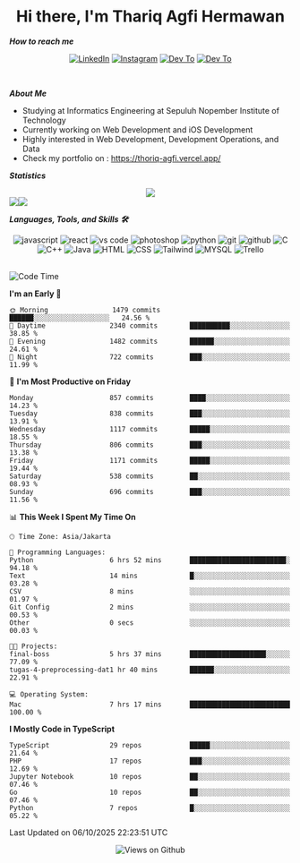<div align="center">
  <h1>Hi there, I'm Thariq Agfi Hermawan</h1>
</div>


***How to reach me***
<p align='center'>
   <a href="https://www.linkedin.com/in/thariqagfihermawan" target="_blank"><img src="https://img.shields.io/badge/LinkedIn-0077B5?style=for-the-badge&logo=linkedin&logoColor=white" alt="LinkedIn"></a>
   <a href="https://www.instagram.com/thoriqagfi" target="_blank"><img src="https://img.shields.io/badge/Instagram-E4405F?style=for-the-badge&logo=instagram&logoColor=white" alt="Instagram"></a>
   <a href="https://medium.com/@thoriq.aghfi60" target="_blank"><img src="https://img.shields.io/badge/Medium-12100E?style=for-the-badge&logo=medium&logoColor=white" alt="Dev To"></a>
   <a href="https://linktr.ee/thoriqagfi" target="_blank"><img src="https://img.shields.io/badge/linktree-1de9b6?style=for-the-badge&logo=linktree&logoColor=white" alt="Dev To"></a>
</p>

<br>

***About Me***
- Studying at Informatics Engineering at Sepuluh Nopember Institute of Technology
- Currently working on Web Development and iOS Development
- Highly interested in Web Development, Development Operations, and Data
- Check my portfolio on : https://thoriq-agfi.vercel.app/

***Statistics***

<!-- [![GitHub Streak](http://github-readme-streak-stats.herokuapp.com?user=thoriqagfi&theme=dark)](https://git.io/streak-stats) -->

<div align="center">
  <img src="http://github-readme-streak-stats.herokuapp.com?user=thoriqagfi&theme=chartreuse-dark"/>
</div>

<div align="center">
  <div style="display: flex;">
    <img src="https://github-readme-stats.vercel.app/api/top-langs/?username=thoriqagfi&layout=compact&theme=chartreuse-dark&langs_count=8" />
    <img src="https://github-readme-stats.vercel.app/api?username=thoriqagfi&show_icons=true&theme=chartreuse-dark"/>
  </div>
</div>

<!-- [![Top Langs](https://github-readme-stats.vercel.app/api/top-langs/?username=thoriqagfi&layout=compact&&theme=chartreuse-dark&langs_count=8)](https://github.com/thoriqagfi)
< ![Agfi's GitHub stats](https://github-readme-stats.vercel.app/api?username=thoriqagfi&show_icons=true&theme=chartreuse-dark) -->

***Languages, Tools, and Skills 🛠***

  <div align="center">
    <img src="https://img.shields.io/badge/JavaScript-F7DF1E?style=for-the-badge&logo=javascript&logoColor=black" alt="javascript" />
    <img src="https://img.shields.io/badge/React-61DAFB?style=for-the-badge&logo=react&logoColor=black" alt="react" />
    <img src="https://img.shields.io/badge/vs%20code-007ACC?style=for-the-badge&logo=visual%20studio%20code&logoColor=white" alt="vs code" />
    <img src="https://img.shields.io/badge/adobe%20photoshop-31A8FF?style=for-the-badge&logo=adobe%20photoshop&logoColor=white" alt="photoshop" />
    <img src="https://img.shields.io/badge/python-3776AB?style=for-the-badge&logo=python&logoColor=white" alt="python" />
    <img src="https://img.shields.io/badge/Git-F05032?style=for-the-badge&logo=git&logoColor=white" alt="git" />
    <img src="https://img.shields.io/badge/GitHub-100000?style=for-the-badge&logo=github&logoColor=white" alt="github" />
    <img src="https://img.shields.io/badge/c-%2300599C.svg?style=for-the-badge&logo=c&logoColor=white" alt="C" />
    <img src="https://img.shields.io/badge/c++-%2300599C.svg?style=for-the-badge&logo=c%2B%2B&logoColor=white" alt="C++" />
    <img src="https://img.shields.io/badge/Java-ED8B00?style=for-the-badge&logo=java&logoColor=white" alt="Java"/>
    <img src="https://img.shields.io/badge/HTML5-E34F26?style=for-the-badge&logo=html5&logoColor=white" alt="HTML" />
    <img src="https://img.shields.io/badge/CSS-239120?&style=for-the-badge&logo=css3&logoColor=white" alt ="CSS" />
    <img src="https://img.shields.io/badge/tailwindcss-%2338B2AC.svg?style=for-the-badge&logo=tailwind-css&logoColor=white" alt="Tailwind" />
    <img src="https://img.shields.io/badge/MySQL-00000F?style=for-the-badge&logo=mysql&logoColor=white" alt="MYSQL" />
    <img src="https://img.shields.io/badge/Trello-%23026AA7.svg?style=for-the-badge&logo=Trello&logoColor=white" alt="Trello" />
  </div><br>

<!--START_SECTION:waka-->
![Code Time](http://img.shields.io/badge/Code%20Time-1%2C486%20hrs%2053%20mins-blue)

**I'm an Early 🐤** 

```text
🌞 Morning                1479 commits        ██████░░░░░░░░░░░░░░░░░░░   24.56 % 
🌆 Daytime                2340 commits        ██████████░░░░░░░░░░░░░░░   38.85 % 
🌃 Evening                1482 commits        ██████░░░░░░░░░░░░░░░░░░░   24.61 % 
🌙 Night                  722 commits         ███░░░░░░░░░░░░░░░░░░░░░░   11.99 % 
```
📅 **I'm Most Productive on Friday** 

```text
Monday                   857 commits         ████░░░░░░░░░░░░░░░░░░░░░   14.23 % 
Tuesday                  838 commits         ███░░░░░░░░░░░░░░░░░░░░░░   13.91 % 
Wednesday                1117 commits        █████░░░░░░░░░░░░░░░░░░░░   18.55 % 
Thursday                 806 commits         ███░░░░░░░░░░░░░░░░░░░░░░   13.38 % 
Friday                   1171 commits        █████░░░░░░░░░░░░░░░░░░░░   19.44 % 
Saturday                 538 commits         ██░░░░░░░░░░░░░░░░░░░░░░░   08.93 % 
Sunday                   696 commits         ███░░░░░░░░░░░░░░░░░░░░░░   11.56 % 
```


📊 **This Week I Spent My Time On** 

```text
🕑︎ Time Zone: Asia/Jakarta

💬 Programming Languages: 
Python                   6 hrs 52 mins       ████████████████████████░   94.18 % 
Text                     14 mins             █░░░░░░░░░░░░░░░░░░░░░░░░   03.28 % 
CSV                      8 mins              ░░░░░░░░░░░░░░░░░░░░░░░░░   01.97 % 
Git Config               2 mins              ░░░░░░░░░░░░░░░░░░░░░░░░░   00.53 % 
Other                    0 secs              ░░░░░░░░░░░░░░░░░░░░░░░░░   00.03 % 

🐱‍💻 Projects: 
final-boss               5 hrs 37 mins       ███████████████████░░░░░░   77.09 % 
tugas-4-preprocessing-dat1 hr 40 mins        ██████░░░░░░░░░░░░░░░░░░░   22.91 % 

💻 Operating System: 
Mac                      7 hrs 17 mins       █████████████████████████   100.00 % 
```

**I Mostly Code in TypeScript** 

```text
TypeScript               29 repos            █████░░░░░░░░░░░░░░░░░░░░   21.64 % 
PHP                      17 repos            ███░░░░░░░░░░░░░░░░░░░░░░   12.69 % 
Jupyter Notebook         10 repos            ██░░░░░░░░░░░░░░░░░░░░░░░   07.46 % 
Go                       10 repos            ██░░░░░░░░░░░░░░░░░░░░░░░   07.46 % 
Python                   7 repos             █░░░░░░░░░░░░░░░░░░░░░░░░   05.22 % 
```




 Last Updated on 06/10/2025 22:23:51 UTC
<!--END_SECTION:waka-->

<div align="center">
<img src="https://komarev.com/ghpvc/?username=thoriqagfi&color=blue" alt="Views on Github" />
</div>
